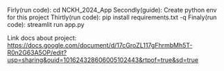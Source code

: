 Firly(run code): cd NCKH_2024_App
Secondly(guide): Create python env for this project
Thirtly(run code): pip install requirements.txt -q
Finaly(run code): streamlit run app.py

Link docs about project: https://docs.google.com/document/d/17cGroZL117gFhrmbMh5T-R0n2G63A5OP/edit?usp=sharing&ouid=101624328606005102443&rtpof=true&sd=true
